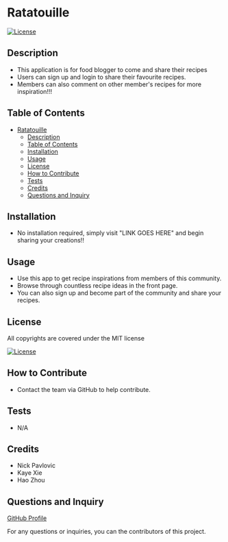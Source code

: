 # Ratatouille

[![License](https://img.shields.io/badge/License-MIT-yellow.svg)](https://choosealicense.com/licenses/mit/)

## Description

- This application is for food blogger to come and share their recipes
- Users can sign up and login to share their favourite recipes.
- Members can also comment on other member's recipes for more inspiration!!!

## Table of Contents

- [Ratatouille](#ratatouille)
  - [Description](#description)
  - [Table of Contents](#table-of-contents)
  - [Installation](#installation)
  - [Usage](#usage)
  - [License](#license)
  - [How to Contribute](#how-to-contribute)
  - [Tests](#tests)
  - [Credits](#credits)
  - [Questions and Inquiry](#questions-and-inquiry)

## Installation

- No installation required, simply visit "LINK GOES HERE" and begin sharing your creations!!

## Usage

- Use this app to get recipe inspirations from members of this community.
- Browse through countless recipe ideas in the front page.
- You can also sign up and become part of the community and share your recipes.

## License

All copyrights are covered under the MIT license

[![License](https://img.shields.io/badge/License-MIT-yellow.svg)](https://choosealicense.com/licenses/mit/)

## How to Contribute

- Contact the team via GitHub to help contribute.

## Tests

- N/A

## Credits

- Nick Pavlovic
- Kaye Xie
- Hao Zhou

## Questions and Inquiry

[GitHub Profile](#https://github.com/pav1593)

For any questions or inquiries, you can the contributors of this project.

